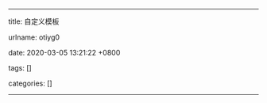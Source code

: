 
---

title: 自定义模板

urlname: otiyg0

date: 2020-03-05 13:21:22 +0800

tags: []

categories: []

---



